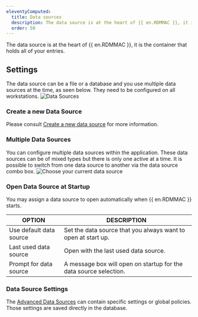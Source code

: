 ```yaml
---
eleventyComputed:
  title: Data sources
  description: The data source is at the heart of {{ en.RDMMAC }}, it is the container that holds all of your entries.
  order: 50
---
```

The data source is at the heart of {{ en.RDMMAC }}, it is the container that holds all of your entries.

## Settings

The data source can be a file or a database and you use multiple data sources at the time, as seen below. They need to be configured on all workstations.
![Data Sources](https://cdnweb.devolutions.net/docs/docs_en_rdm_mac_clip6016.png)

### Create a new Data Source

Please consult [Create a new data source](/rdm/mac/data-sources/create-new-data-source/) for more information.

### Multiple Data Sources

You can configure multiple data sources within the application. These data sources can be of mixed types but there is only one active at a time. It is possible to switch from one data source to another via the data source combo box.
![Choose your current data source](https://cdnweb.devolutions.net/docs/docs_en_rdm_mac_clip10137.png)

### Open Data Source at Startup

You may assign a data source to open automatically when {{ en.RDMMAC }} starts.

| OPTION                    | DESCRIPTION |
|---------------------------|-------------|
| Use default data source   | Set the data source that you always want to open at start up. |
| Last used data source     | Open with the last used data source. |
| Prompt for data source    | A message box will open on startup for the data source selection. |

### Data Source Settings

The [Advanced Data Sources](/rdm/mac/data-sources/data-sources-types/advanced-data-sources/) can contain specific settings or global policies. Those settings are saved directly in the database.
